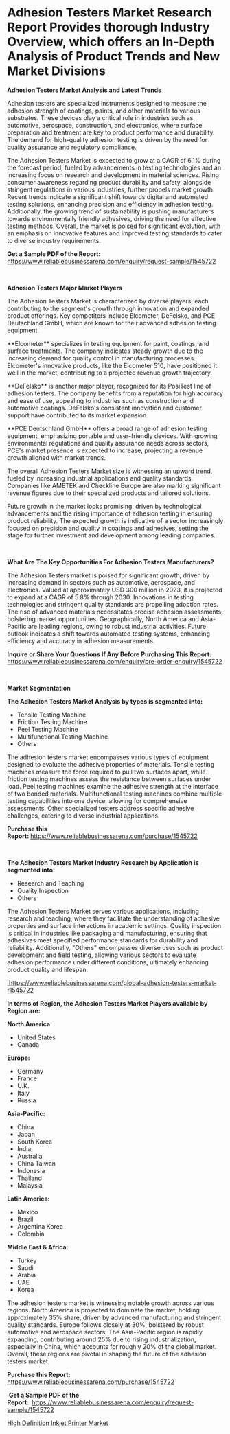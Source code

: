 <p><h1>Adhesion Testers Market Research Report Provides thorough Industry Overview, which offers an In-Depth Analysis of Product Trends and New Market Divisions</h1></p><p><strong>Adhesion Testers Market Analysis and Latest Trends</strong></p>
<p><p>Adhesion testers are specialized instruments designed to measure the adhesion strength of coatings, paints, and other materials to various substrates. These devices play a critical role in industries such as automotive, aerospace, construction, and electronics, where surface preparation and treatment are key to product performance and durability. The demand for high-quality adhesion testing is driven by the need for quality assurance and regulatory compliance.</p><p>The Adhesion Testers Market is expected to grow at a CAGR of 6.1% during the forecast period, fueled by advancements in testing technologies and an increasing focus on research and development in material sciences. Rising consumer awareness regarding product durability and safety, alongside stringent regulations in various industries, further propels market growth. Recent trends indicate a significant shift towards digital and automated testing solutions, enhancing precision and efficiency in adhesion testing. Additionally, the growing trend of sustainability is pushing manufacturers towards environmentally friendly adhesives, driving the need for effective testing methods. Overall, the market is poised for significant evolution, with an emphasis on innovative features and improved testing standards to cater to diverse industry requirements.</p></p>
<p><strong>Get a Sample PDF of the Report:&nbsp;</strong> <a href="https://www.reliablebusinessarena.com/enquiry/request-sample/1545722?utm_campaign=2262&utm_medium=2&utm_source=Github&utm_content=ia&utm_term=17022025&utm_id=adhesion-testers">https://www.reliablebusinessarena.com/enquiry/request-sample/1545722</a></p>
<p>&nbsp;</p>
<p><strong>Adhesion Testers Major Market Players</strong></p>
<p><p>The Adhesion Testers Market is characterized by diverse players, each contributing to the segment's growth through innovation and expanded product offerings. Key competitors include Elcometer, DeFelsko, and PCE Deutschland GmbH, which are known for their advanced adhesion testing equipment.</p><p>**Elcometer** specializes in testing equipment for paint, coatings, and surface treatments. The company indicates steady growth due to the increasing demand for quality control in manufacturing processes. Elcometer's innovative products, like the Elcometer 510, have positioned it well in the market, contributing to a projected revenue growth trajectory.</p><p>**DeFelsko** is another major player, recognized for its PosiTest line of adhesion testers. The company benefits from a reputation for high accuracy and ease of use, appealing to industries such as construction and automotive coatings. DeFelsko's consistent innovation and customer support have contributed to its market expansion.</p><p>**PCE Deutschland GmbH** offers a broad range of adhesion testing equipment, emphasizing portable and user-friendly devices. With growing environmental regulations and quality assurance needs across sectors, PCE's market presence is expected to increase, projecting a revenue growth aligned with market trends.</p><p>The overall Adhesion Testers Market size is witnessing an upward trend, fueled by increasing industrial applications and quality standards. Companies like AMETEK and Checkline Europe are also marking significant revenue figures due to their specialized products and tailored solutions.</p><p>Future growth in the market looks promising, driven by technological advancements and the rising importance of adhesion testing in ensuring product reliability. The expected growth is indicative of a sector increasingly focused on precision and quality in coatings and adhesives, setting the stage for further investment and development among leading companies.</p></p>
<p>&nbsp;</p>
<p><strong>What Are The Key Opportunities For Adhesion Testers Manufacturers?</strong></p>
<p><p>The Adhesion Testers market is poised for significant growth, driven by increasing demand in sectors such as automotive, aerospace, and electronics. Valued at approximately USD 300 million in 2023, it is projected to expand at a CAGR of 5.8% through 2030. Innovations in testing technologies and stringent quality standards are propelling adoption rates. The rise of advanced materials necessitates precise adhesion assessments, bolstering market opportunities. Geographically, North America and Asia-Pacific are leading regions, owing to robust industrial activities. Future outlook indicates a shift towards automated testing systems, enhancing efficiency and accuracy in adhesion measurements.</p></p>
<p><strong>Inquire or Share Your Questions If Any Before Purchasing This Report:</strong> <a href="https://www.reliablebusinessarena.com/enquiry/pre-order-enquiry/1545722?utm_campaign=2262&utm_medium=2&utm_source=Github&utm_content=ia&utm_term=17022025&utm_id=adhesion-testers">https://www.reliablebusinessarena.com/enquiry/pre-order-enquiry/1545722</a></p>
<p>&nbsp;</p>
<p><strong>Market Segmentation</strong></p>
<p><strong>The Adhesion Testers Market Analysis by types is segmented into:</strong></p>
<p><ul><li>Tensile Testing Machine</li><li>Friction Testing Machine</li><li>Peel Testing Machine</li><li>Multifunctional Testing Machine</li><li>Others</li></ul></p>
<p><p>The adhesion testers market encompasses various types of equipment designed to evaluate the adhesive properties of materials. Tensile testing machines measure the force required to pull two surfaces apart, while friction testing machines assess the resistance between surfaces under load. Peel testing machines examine the adhesive strength at the interface of two bonded materials. Multifunctional testing machines combine multiple testing capabilities into one device, allowing for comprehensive assessments. Other specialized testers address specific adhesive challenges, catering to diverse industrial applications.</p></p>
<p><strong>Purchase this Report:&nbsp;</strong><a href="https://www.reliablebusinessarena.com/purchase/1545722?utm_campaign=2262&utm_medium=2&utm_source=Github&utm_content=ia&utm_term=17022025&utm_id=adhesion-testers">https://www.reliablebusinessarena.com/purchase/1545722</a></p>
<p>&nbsp;</p>
<p><strong>The Adhesion Testers Market Industry Research by Application is segmented into:</strong></p>
<p><ul><li>Research and Teaching</li><li>Quality Inspection</li><li>Others</li></ul></p>
<p><p>The Adhesion Testers Market serves various applications, including research and teaching, where they facilitate the understanding of adhesive properties and surface interactions in academic settings. Quality inspection is critical in industries like packaging and manufacturing, ensuring that adhesives meet specified performance standards for durability and reliability. Additionally, "Others" encompasses diverse uses such as product development and field testing, allowing various sectors to evaluate adhesion performance under different conditions, ultimately enhancing product quality and lifespan.</p></p>
<p><a href="https://www.reliablebusinessarena.com/global-adhesion-testers-market-r1545722?utm_campaign=2262&utm_medium=2&utm_source=Github&utm_content=ia&utm_term=17022025&utm_id=adhesion-testers">&nbsp;https://www.reliablebusinessarena.com/global-adhesion-testers-market-r1545722</a></p>
<p><strong>In terms of Region, the Adhesion Testers Market Players available by Region are:</strong></p>
<p>
    <p> <strong> North America: </strong>
        <ul>
            <li>United States</li>
            <li>Canada</li>
        </ul>
        </p> 
    <p> <strong> Europe: </strong>
        <ul>
            <li>Germany</li>
            <li>France</li>
            <li>U.K.</li>
            <li>Italy</li>
            <li>Russia</li>
        </ul>
        </p> 
    <p> <strong> Asia-Pacific: </strong>
        <ul>
            <li>China</li>
            <li>Japan</li>
            <li>South Korea</li>
            <li>India</li>
            <li>Australia</li>
            <li>China Taiwan</li>
            <li>Indonesia</li>
            <li>Thailand</li>
            <li>Malaysia</li>
        </ul>
        </p> 
    <p> <strong> Latin America: </strong>
        <ul>
            <li>Mexico</li>
            <li>Brazil</li>
            <li>Argentina Korea</li>
            <li>Colombia</li>
        </ul>
        </p> 
    <p> <strong> Middle East & Africa: </strong>
        <ul>
            <li>Turkey</li>
            <li>Saudi</li>
            <li>Arabia</li>
            <li>UAE</li>
            <li>Korea</li>
        </ul>
    </p>
    </p>
<p><p>The adhesion testers market is witnessing notable growth across various regions. North America is projected to dominate the market, holding approximately 35% share, driven by advanced manufacturing and stringent quality standards. Europe follows closely at 30%, bolstered by robust automotive and aerospace sectors. The Asia-Pacific region is rapidly expanding, contributing around 25% due to rising industrialization, especially in China, which accounts for roughly 20% of the global market. Overall, these regions are pivotal in shaping the future of the adhesion testers market.</p></p>
<p><strong>Purchase this Report: </strong><a href="https://www.reliablebusinessarena.com/purchase/1545722?utm_campaign=2262&utm_medium=2&utm_source=Github&utm_content=ia&utm_term=17022025&utm_id=adhesion-testers">https://www.reliablebusinessarena.com/purchase/1545722</a></p>
<p>&nbsp;<strong>Get a Sample PDF of the Report:&nbsp;&nbsp;</strong><a href="https://www.reliablebusinessarena.com/enquiry/request-sample/1545722?utm_campaign=2262&utm_medium=2&utm_source=Github&utm_content=ia&utm_term=17022025&utm_id=adhesion-testers">https://www.reliablebusinessarena.com/enquiry/request-sample/1545722</a></p>
<p><strong></strong></p>
<p><p><a href="https://github.com/leopardmicheal7019/Market-Research-Report-List-1/blob/main/high-definition-inkjet-printer-market.md?utm_campaign=2262&utm_medium=2&utm_source=Github&utm_content=ia&utm_term=17022025&utm_id=adhesion-testers">High Definition Inkjet Printer Market</a></p></p>